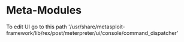 # Meta-Modules
To edit UI go to this path '/usr/share/metasploit-framework/lib/rex/post/meterpreter/ui/console/command_dispatcher'
